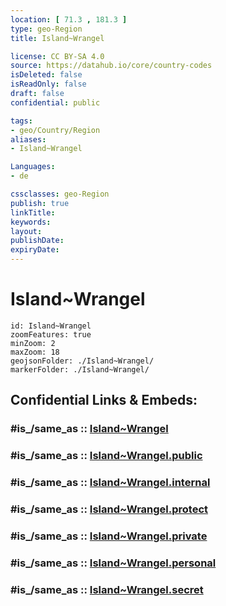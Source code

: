 ```yaml
---
location: [ 71.3 , 181.3 ] 
type: geo-Region
title: Island~Wrangel

license: CC BY-SA 4.0
source: https://datahub.io/core/country-codes
isDeleted: false
isReadOnly: false
draft: false
confidential: public

tags:
- geo/Country/Region
aliases:
- Island~Wrangel

Languages:
- de

cssclasses: geo-Region
publish: true
linkTitle: 
keywords: 
layout: 
publishDate: 
expiryDate: 
---
```


# Island~Wrangel

```leaflet
id: Island~Wrangel
zoomFeatures: true 
minZoom: 2 
maxZoom: 18
geojsonFolder: ./Island~Wrangel/
markerFolder: ./Island~Wrangel/
```


## Confidential Links & Embeds: 

### #is_/same_as :: [Island~Wrangel](/_Standards/Earth/Continent/Asia/Asia~North/Asia~NorthEast/Chukotka_Autonomous_Okrug/Island~Wrangel.md) 

### #is_/same_as :: [Island~Wrangel.public](/_public/Earth/Continent/Asia/Asia~North/Asia~NorthEast/Chukotka_Autonomous_Okrug/Island~Wrangel.public.md) 

### #is_/same_as :: [Island~Wrangel.internal](/_internal/Earth/Continent/Asia/Asia~North/Asia~NorthEast/Chukotka_Autonomous_Okrug/Island~Wrangel.internal.md) 

### #is_/same_as :: [Island~Wrangel.protect](/_protect/Earth/Continent/Asia/Asia~North/Asia~NorthEast/Chukotka_Autonomous_Okrug/Island~Wrangel.protect.md) 

### #is_/same_as :: [Island~Wrangel.private](/_private/Earth/Continent/Asia/Asia~North/Asia~NorthEast/Chukotka_Autonomous_Okrug/Island~Wrangel.private.md) 

### #is_/same_as :: [Island~Wrangel.personal](/_personal/Earth/Continent/Asia/Asia~North/Asia~NorthEast/Chukotka_Autonomous_Okrug/Island~Wrangel.personal.md) 

### #is_/same_as :: [Island~Wrangel.secret](/_secret/Earth/Continent/Asia/Asia~North/Asia~NorthEast/Chukotka_Autonomous_Okrug/Island~Wrangel.secret.md)

